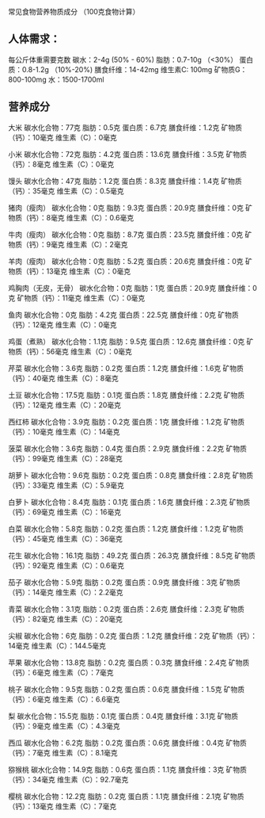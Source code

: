 常见食物营养物质成分 （100克食物计算）

## 人体需求：
每公斤体重需要克数
碳水：2-4g (50% - 60%)
脂肪：0.7-10g （<30%）
蛋白质：0.8-1.2g （10%-20%)
膳食纤维：14-42mg
维生素C: 100mg
矿物质G：800-100mg
水：1500-1700ml

## 营养成分
大米
碳水化合物：77克
脂肪：0.5克
蛋白质：6.7克
膳食纤维：1.2克
矿物质（钙）：10毫克
维生素（C）：0毫克

小米
碳水化合物：72克
脂肪：4.2克
蛋白质：13.6克
膳食纤维：3.5克
矿物质（钙）：8毫克
维生素（C）：0毫克

馒头
碳水化合物：47克
脂肪：1.2克
蛋白质：8.3克
膳食纤维：1.4克
矿物质（钙）：35毫克
维生素（C）：0.5毫克

猪肉（瘦肉）
碳水化合物：0克
脂肪：9.3克
蛋白质：20.9克
膳食纤维：0克
矿物质（钙）：8毫克
维生素（C）：0.6毫克

牛肉（瘦肉）
碳水化合物：0克
脂肪：8.7克
蛋白质：23.5克
膳食纤维：0克
矿物质（钙）：9毫克
维生素（C）：2毫克

羊肉（瘦肉）
碳水化合物：0克
脂肪：5.2克
蛋白质：20.6克
膳食纤维：0克
矿物质（钙）：13毫克
维生素（C）：0毫克

鸡胸肉（无皮，无骨）
碳水化合物：0克
脂肪：1克
蛋白质：20.9克
膳食纤维：0克
矿物质（钙）：11毫克
维生素（C）：0毫克

鱼肉
碳水化合物：0克
脂肪：4.2克
蛋白质：22.5克
膳食纤维：0克
矿物质（钙）：12毫克
维生素（C）：0毫克

鸡蛋（煮熟）
碳水化合物：1.1克
脂肪：9.5克
蛋白质：12.6克
膳食纤维：0克
矿物质（钙）：56毫克
维生素（C）：0毫克

芹菜
碳水化合物：3.6克
脂肪：0.2克
蛋白质：1.2克
膳食纤维：1.6克
矿物质（钙）：40毫克
维生素（C）：8毫克

土豆
碳水化合物：17.5克
脂肪：0.1克
蛋白质：1.8克
膳食纤维：2.2克
矿物质（钙）：12毫克
维生素（C）：20毫克

西红柿
碳水化合物：3.9克
脂肪：0.2克
蛋白质：1克
膳食纤维：1.2克
矿物质（钙）：10毫克
维生素（C）：14毫克

菠菜
碳水化合物：3.6克
脂肪：0.4克
蛋白质：2.9克
膳食纤维：2.2克
矿物质（钙）：99毫克
维生素（C）：28毫克

胡萝卜
碳水化合物：9.6克
脂肪：0.2克
蛋白质：0.8克
膳食纤维：2.8克
矿物质（钙）：33毫克
维生素（C）：5.9毫克

白萝卜
碳水化合物：8.4克
脂肪：0.1克
蛋白质：1.6克
膳食纤维：2.3克
矿物质（钙）：69毫克
维生素（C）：16毫克

白菜
碳水化合物：5.8克
脂肪：0.2克
蛋白质：1.2克
膳食纤维：1.2克
矿物质（钙）：45毫克
维生素（C）：36毫克

花生
碳水化合物：16.1克
脂肪：49.2克
蛋白质：26.3克
膳食纤维：8.5克
矿物质（钙）：92毫克
维生素（C）：0.6毫克

茄子
碳水化合物：5.9克
脂肪：0.2克
蛋白质：0.9克
膳食纤维：3克
矿物质（钙）：14毫克
维生素（C）：2.2毫克

青菜
碳水化合物：3.1克
脂肪：0.2克
蛋白质：2.6克
膳食纤维：2.3克
矿物质（钙）：82毫克
维生素（C）：20毫克

尖椒
碳水化合物：6克
脂肪：0.2克
蛋白质：1.2克
膳食纤维：2克
矿物质（钙）：14毫克
维生素（C）：144.5毫克

苹果
碳水化合物：13.8克
脂肪：0.2克
蛋白质：0.3克
膳食纤维：2.4克
矿物质（钙）：6毫克
维生素（C）：7毫克

桃子
碳水化合物：9.5克
脂肪：0.2克
蛋白质：0.6克
膳食纤维：1.5克
矿物质（钙）：6毫克
维生素（C）：6.6毫克

梨
碳水化合物：15.5克
脂肪：0.1克
蛋白质：0.4克
膳食纤维：3.1克
矿物质（钙）：9毫克
维生素（C）：4.3毫克

西瓜
碳水化合物：6.2克
脂肪：0.2克
蛋白质：0.6克
膳食纤维：0.4克
矿物质（钙）：7毫克
维生素（C）：8.1毫克

猕猴桃
碳水化合物：14.9克
脂肪：0.6克
蛋白质：1.1克
膳食纤维：3克
矿物质（钙）：34毫克
维生素（C）：92.7毫克

樱桃
碳水化合物：12.2克
脂肪：0.2克
蛋白质：1.1克
膳食纤维：2.1克
矿物质（钙）：13毫克
维生素（C）：7毫克
